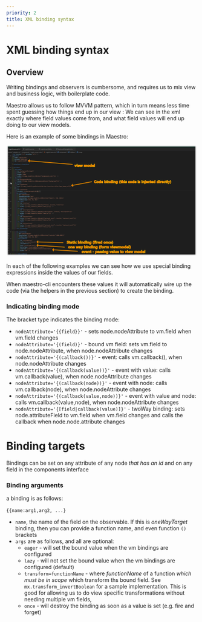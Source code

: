 ```yaml
---
priority: 2
title: XML binding syntax
---
```

# XML binding syntax

## Overview

Writing bindings and observers is cumbersome, and requires us to mix view and business logic, with boilerplate code.

Maestro allows us to follow MVVM pattern, which in turn means less time spent guessing how things end up in our view : We can see in the xml exactly where field values come from, and what field values will end up doing to our view models.

Here is an example of some bindings in Maestro:

![vm bindings](vm.png "Typical bindings")

In each of the following examples we can see how we use special binding expressions inside the values of our fields.

When maestro-cli encounters these values it will automatically wire up the code (via the helpers in the previous section) to create the binding.

### Indicating binding mode

The bracket type indicates the binding mode:

 - `nodeAttribute='{{field}}'` - sets node.nodeAttribute to vm.field when vm.field changes
 - `nodeAttribute='{(field)}'` - bound vm field: sets vm.field to node.nodeAttribute, when node.nodeAttribute changes
 - `nodeAttribute='{(callback())}'` - event: calls vm.callback(), when node.nodeAttribute changes
 - `nodeAttribute='{(callback(value))}'` - event with value: calls vm.callback(value), when node.nodeAttribute changes
 - `nodeAttribute='{(callback(node))}'` - event with node: calls vm.callback(node), when node.nodeAttribute changes
 - `nodeAttribute='{(callback(value,node))}'` - event with value and node: calls vm.callback(value,node), when node.nodeAttribute changes
 - `nodeAttribute='{[field|callback(value)]}'` - twoWay binding: sets node.attributeField to vm.field when vm.field changes and calls the callback when node.node.attribute changes

# Binding targets
Bindings can be set on any attribute of any node *that has an id* and on any field in the components interface

### Binding arguments

a binding is as follows:

`{{name:arg1,arg2, ...}`

 - `name`, the name of the field on the observable. If this is _oneWayTarget_ binding, then you can provide a function name, and even function `()` brackets
 - `args` are as follows, and all are optional:
   - `eager` - will set the bound value when the vm bindings are configured
   - `lazy` - will not set the bound value when the vm bindings are configured (default)
   - `transform=functionName` - where _functionName_ of a function *which must be in scope* which transform ths bound field. See `mx.transform_invertBoolean` for a sample implementation. This is good for allowing us to do view specific transformations without needing multiple vm fields,
   - `once` - will destroy the binding as soon as a value is set (e.g. fire and forget)

